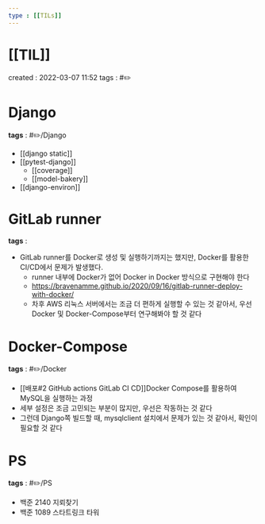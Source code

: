 ```yaml
---
type : [[TILs]]
---
```


# [[TIL]]
created : 2022-03-07 11:52
tags : #✏️

# Django
**tags** : #✏️/Django 
- [[django static]]
- [[pytest-django]]
	- [[coverage]]
	- [[model-bakery]]
- [[django-environ]]

# GitLab runner
**tags** : 
- GitLab runner를 Docker로 생성 및 실행하기까지는 했지만, Docker를 활용한 CI/CD에서 문제가 발생했다.
	- runner 내부에 Docker가 없어 Docker in Docker 방식으로 구현해야 한다
	- https://bravenamme.github.io/2020/09/16/gitlab-runner-deploy-with-docker/
	- 차후 AWS 리눅스 서버에서는 조금 더 편하게 실행할 수 있는 것 같아서, 우선 Docker 및 Docker-Compose부터 연구해봐야 할 것 같다

# Docker-Compose
**tags** : #✏️/Docker  
- [[배포#2 GitHub actions GitLab CI CD]]Docker Compose를 활용하여  MySQL을 실행하는 과정
- 세부 설정은 조금 고민되는 부분이 많지만, 우선은 작동하는 것 같다
- 그런데 Django쪽 빌드할 때, mysqlclient 설치에서 문제가 있는 것 같아서, 확인이 필요할 것 같다

# PS
**tags** : #✏️/PS 
- 백준 2140 지뢰찾기
- 백준 1089 스타트링크 타워